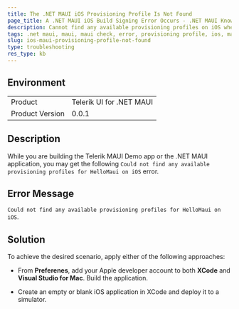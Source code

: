 ```yaml
---
title: The .NET MAUI iOS Provisioning Profile Is Not Found
page_title: A .NET MAUI iOS Build Signing Error Occurs - .NET MAUI Knowledge Base
description: Cannot find any available provisioning profiles on iOS when working with Telerik UI for .NET MAUI.
tags: .net maui, maui, maui check, error, provisioning profile, ios, mac, xcode
slug: ios-maui-provisioning-profile-not-found
type: troubleshooting
res_type: kb
---
```


## Environment

<table>
	<tbody>
    <tr>
      <td>Product</td>
      <td>Telerik UI for .NET MAUI</td>
    </tr>
  	<tr>
  		<td>Product Version</td>
  		<td>0.0.1</td>
  	</tr>
	</tbody>
</table>

## Description

While you are building the Telerik MAUI Demo app or the .NET MAUI application, you may get the following `Could not find any available provisioning profiles for HelloMaui on iOS` error.

## Error Message

`Could not find any available provisioning profiles for HelloMaui on iOS`.

## Solution

To achieve the desired scenario, apply either of the following approaches:

* From **Preferenes**, add your Apple developer account to both **XCode** and **Visual Studio for Mac**. Build the application.

* Create an empty or blank iOS application in XCode and deploy it to a simulator.
